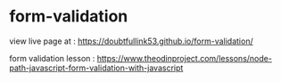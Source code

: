 # form-validation

view live page at :  https://doubtfullink53.github.io/form-validation/

form validation lesson : https://www.theodinproject.com/lessons/node-path-javascript-form-validation-with-javascript